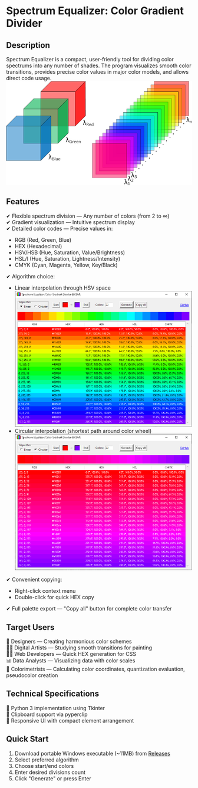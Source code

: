 # Spectrum Equalizer: Color Gradient Divider

## Description
Spectrum Equalizer is a compact, user-friendly tool for dividing color spectrums into any number of shades. The program visualizes smooth color transitions, provides precise color values in major color models, and allows direct code usage.
![Spectral Imaging](https://github.com/Otkupman/Spectrum-Equalizer/blob/main/Spectral%20Imaging.png)

## Features
✔ Flexible spectrum division — Any number of colors (from 2 to ∞)  
✔ Gradient visualization — Intuitive spectrum display  
✔ Detailed color codes — Precise values in:
   - RGB (Red, Green, Blue)
   - HEX (Hexadecimal)
   - HSV/HSB (Hue, Saturation, Value/Brightness)
   - HSL/I (Hue, Saturation, Lightness/Intensity)
   - CMYK (Cyan, Magenta, Yellow, Key/Black)  

✔ Algorithm choice:
   - Linear interpolation through HSV space
     ![Linear interpolation screenshot](https://github.com/Otkupman/Spectrum-Equalizer/blob/main/Demo%20Linear.png)
   - Circular interpolation (shortest path around color wheel)
     ![Circular interpolation screenshot](https://github.com/Otkupman/Spectrum-Equalizer/blob/main/Demo%20Circular.png)

✔ Convenient copying:
   - Right-click context menu
   - Double-click for quick HEX copy  

✔ Full palette export — "Copy all" button for complete color transfer  

## Target Users
🎨 Designers — Creating harmonious color schemes  
👩‍🎨 Digital Artists — Studying smooth transitions for painting  
👨‍💻 Web Developers — Quick HEX generation for CSS  
📊 Data Analysts — Visualizing data with color scales  
🌈 Colorimetrists — Calculating color coordinates, quantization evaluation, pseudocolor creation  

## Technical Specifications
🔹 Python 3 implementation using Tkinter  
🔹 Clipboard support via pyperclip  
🔹 Responsive UI with compact element arrangement  

## Quick Start
1. Download portable Windows executable (~11MB) from [Releases](https://github.com/Otkupman/Spectrum-Equalizer/releases)  
2. Select preferred algorithm  
3. Choose start/end colors  
4. Enter desired divisions count  
5. Click "Generate" or press Enter  
